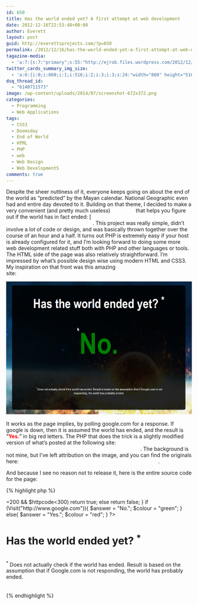 ```yaml
---
id: 650
title: Has the world ended yet? A first attempt at web development
date: 2012-12-16T22:53:48+00:00
author: Everett
layout: post
guid: http://everettsprojects.com/?p=650
permalink: /2012/12/16/has-the-world-ended-yet-a-first-attempt-at-web-development/
tagazine-media:
  - 'a:7:{s:7:"primary";s:55:"http://ejrob.files.wordpress.com/2012/12/screenshot.png";s:6:"images";a:1:{s:55:"http://ejrob.files.wordpress.com/2012/12/screenshot.png";a:6:{s:8:"file_url";s:55:"http://ejrob.files.wordpress.com/2012/12/screenshot.png";s:5:"width";i:860;s:6:"height";i:516;s:4:"type";s:5:"image";s:4:"area";i:443760;s:9:"file_path";b:0;}}s:6:"videos";a:0:{}s:11:"image_count";i:1;s:6:"author";s:8:"15236702";s:7:"blog_id";s:8:"14753287";s:9:"mod_stamp";s:19:"2012-12-17 17:45:27";}'
twitter_cards_summary_img_size:
  - 'a:6:{i:0;i:860;i:1;i:516;i:2;i:3;i:3;s:24:"width="860" height="516"";s:4:"bits";i:8;s:4:"mime";s:9:"image/png";}'
dsq_thread_id:
  - "6140711573"
image: /wp-content/uploads/2014/07/screenshot-672x372.png
categories:
  - Programming
  - Web Applications
tags:
  - CSS3
  - Doomsday
  - End of World
  - HTML
  - PHP
  - web
  - Web Design
  - Web DevelopmentS
comments: true
---
```


Despite the sheer nuttiness of it, everyone keeps going on about the end of the world as &#8220;predicted&#8221; by the Mayan calendar. National Geographic even had and entire day devoted to it. Building on that theme, I decided to make a very convenient (and pretty much useless) [webpage](/end-of-the-world.html) that helps you figure out if the world has in fact ended: [http://everett.x10.mx/end-of-the-world.php](/end-of-the-world.html). This project was really simple, didn&#8217;t involve a lot of code or design, and was basically thrown together over the course of an hour and a half. It turns out PHP is extremely easy if your host is already configured for it, and I&#8217;m looking forward to doing some more web development related stuff both with PHP and other languages or tools. The HTML side of the page was also relatively straightforward. I&#8217;m impressed by what&#8217;s possible design wise using modern HTML and CSS3. My inspiration on that front was this amazing site: <https://web.archive.org/web/20121211090057/http://www.tubalr.com/>

<p style="text-align:center;">
  <a href="/end-of-the-world.html" rel="attachment wp-att-651"><img class="size-medium wp-image-651 aligncenter" alt="screenshot" src="/wp-content/uploads/2014/07/screenshot.png?w=300" width="600" height="360" /></a>
</p>

<p style="text-align:left;">
  It works as the page implies, by polling google.com for a response. If google is down, then it is assumed the world has ended, and the result is <span style="color:#000000;">&#8220;<span style="color:#ff0000;"><strong>Yes.</strong></span>&#8221; </span>in big red letters. The PHP that does the trick is a slightly modified version of what&#8217;s posted at the following site: <a href="http://css-tricks.com/snippets/php/check-if-website-is-available/">http://css-tricks.com/snippets/php/check-if-website-is-available/</a>. The background is not mine, but I&#8217;ve left attribution on the image, and you can find the originals here: <a href="http://m3-f.deviantart.com/gallery/?offset=24#/d3b4qgn">http://m3-f.deviantart.com/gallery/?offset=24#/d3b4qgn</a>.
</p>

<p style="text-align:left;">
  And because I see no reason not to release it, here is the entire source code for the page:
</p>

{% highlight php %}
<?php
   function Visit($url){
     $agent = "Mozilla/4.0 (compatible; MSIE 5.01; Windows NT 5.0)";$ch=curl_init();
     curl_setopt ($ch, CURLOPT_URL,$url );
     curl_setopt($ch, CURLOPT_USERAGENT, $agent);
     curl_setopt ($ch, CURLOPT_RETURNTRANSFER, 1);
     curl_setopt ($ch,CURLOPT_VERBOSE,false);
     curl_setopt($ch, CURLOPT_TIMEOUT, 5);
     curl_setopt($ch,CURLOPT_SSL_VERIFYPEER, FALSE);
     curl_setopt($ch,CURLOPT_SSLVERSION,3);
     curl_setopt($ch,CURLOPT_SSL_VERIFYHOST, FALSE);
     $page=curl_exec($ch);
     //echo curl_error($ch);
     $httpcode = curl_getinfo($ch, CURLINFO_HTTP_CODE);
     curl_close($ch);
     if($httpcode>=200 && $httpcode<300) return true;
     else return false;
   }
   if (Visit("http://www.google.com")){
     $answer = "No.";
     $colour = "green";
   }
   else{
     $answer = "Yes.";
     $colour = "red";
   }
?>

<!DOCTYPE html>
<html>
  <head>
    <title>Has the World Ended Yet?</title>
<style>
  a:link {color:#FFFFFF;}
  a:visited {color:#FFFFFF;}

html {
  overflow-y: scroll;
  background: url(/backgrounds/eow.jpg) no-repeat center center fixed;
  -webkit-background-size: cover;
  -moz-background-size: cover;
  -o-background-size: cover;
  background-size: cover;

}

body {
  font-family: 'Open Sans', sans-serif;
  font-size: 24px;
  color: #fff;
  padding-bottom: 20px;
}

#main
{
  text-align: center;
  margin-top: 50px;
  margin-bottom: 20px;
  background: #000;
  background: rgba(0, 0, 0, 0.85);
  -webkit-border-radius: 5px;
  -moz-border-radius: 5px;
  -ms-border-radius: 5px;
  -o-border-radius: 5px;
  border-radius: 5px;
  -webkit-box-shadow: 0 0 5px rgba(0, 0, 0, 0.5);
  -moz-box-shadow: 0 0 5px rgba(0, 0, 0, 0.5);
  box-shadow: 0 0 5px rgba(0, 0, 0, 0.5);
  border: solid 1px #000;
  width:800px;
  margin-left:auto;
  margin-right:auto;
}
#result
{
  font-family: 'Open Sans', sans-serif;
  font-size: 112px;
  color: <?=$colour?>;
}

#disclaimer
{
  font-family: 'Open Sans', sans-serif;
  font-size: 12px;
  color: #fff;
  margin-top: 80px;
  margin-left: 100px;
  margin-right: 100px;
  margin-bottom: 50px;
}
</style>

  </head>
  <body>
    <div id="main">
        <H1>Has the world ended yet? <sup>*</sup></H1>
        <br>
        <div id="result">
            <b> <?=$answer?></b>
        </div>
        <div id="disclaimer">
            <sup>*</sup> Does not actually check if the world has ended. Result is based on the assumption that if Google.com is not responding, the world has probably ended. <br><br> <a href="/">http://everettsprojects.com/</a>
        </div>
    </div>
</body>
</html>
{% endhighlight %}
